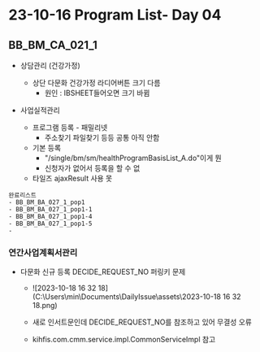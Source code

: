 # 23-10-16 Program List- Day 04

## BB_BM_CA_021_1

- 상담관리 (건강가정)
  - 상단 다문화 건강가정 라디어버튼 크기 다름
    - 원인 : IBSHEET들어오면 크기 바뀜

- 사업실적관리
  - 프로그램 등록 - 패밀리넷 
    - 주소찾기 파일찾기 등등 공통 아직 안함
  - 기본 등록
    - "/single/bm/sm/healthProgramBasisList_A.do"이게 뭔
    - 신청자가 없어서 등록을 할 수 없
  - 타일즈 ajaxResult 사용 못

```완료리스트
완료리스트
- BB_BM_BA_027_1_pop1
- BB_BM_BA_027_1_pop1-1
- BB_BM_BA_027_1_pop1-4
- BB_BM_BA_027_1_pop1-5
- 
```

### 연간사업계획서관리

- 다문화 신규 등록 DECIDE_REQUEST_NO 퍼링키 문제

  - ![2023-10-18 16 32 18](C:\Users\min\Documents\DailyIssue\assets\2023-10-18 16 32 18.png)

  - 새로 인서트문인데 DECIDE_REQUEST_NO를 참조하고 있어 무결성 오류
  - kihfis.com.cmm.service.impl.CommonServiceImpl 참고
